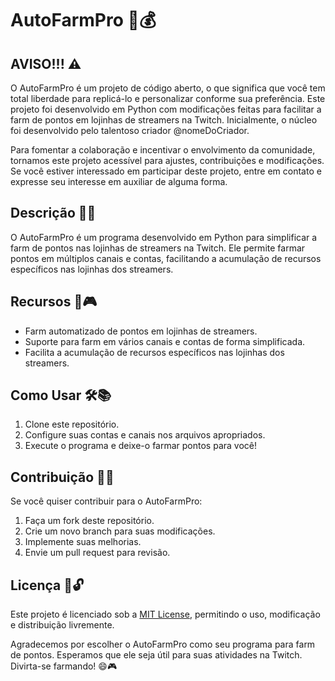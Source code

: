 # AutoFarmPro 🤖💰

## AVISO!!! ⚠️

O AutoFarmPro é um projeto de código aberto, o que significa que você tem total liberdade para replicá-lo e personalizar conforme sua preferência. Este projeto foi desenvolvido em Python com modificações feitas para facilitar a farm de pontos em lojinhas de streamers na Twitch. Inicialmente, o núcleo foi desenvolvido pelo talentoso criador @nomeDoCriador.

Para fomentar a colaboração e incentivar o envolvimento da comunidade, tornamos este projeto acessível para ajustes, contribuições e modificações. Se você estiver interessado em participar deste projeto, entre em contato e expresse seu interesse em auxiliar de alguma forma.

## Descrição 🤖🌟

O AutoFarmPro é um programa desenvolvido em Python para simplificar a farm de pontos nas lojinhas de streamers na Twitch. Ele permite farmar pontos em múltiplos canais e contas, facilitando a acumulação de recursos específicos nas lojinhas dos streamers.

## Recursos 🚀🎮

- Farm automatizado de pontos em lojinhas de streamers.
- Suporte para farm em vários canais e contas de forma simplificada.
- Facilita a acumulação de recursos específicos nas lojinhas dos streamers.

## Como Usar 🛠️📚

1. Clone este repositório.
2. Configure suas contas e canais nos arquivos apropriados.
3. Execute o programa e deixe-o farmar pontos para você!

## Contribuição 🤝🌐

Se você quiser contribuir para o AutoFarmPro:

1. Faça um fork deste repositório.
2. Crie um novo branch para suas modificações.
3. Implemente suas melhorias.
4. Envie um pull request para revisão.

## Licença 📄🔓

Este projeto é licenciado sob a [MIT License](LICENSE), permitindo o uso, modificação e distribuição livremente.

Agradecemos por escolher o AutoFarmPro como seu programa para farm de pontos. Esperamos que ele seja útil para suas atividades na Twitch. Divirta-se farmando! 😄🎮
